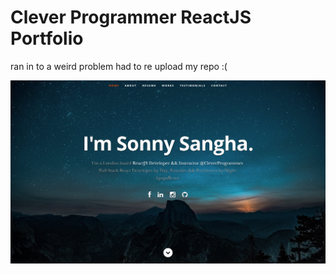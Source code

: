 # Clever Programmer ReactJS Portfolio      
ran in to a weird problem had to re upload my repo :(

![ReactJS Resume Website Template](resume-screenshot.png?raw=true "ReactJS Resume Website Template")






